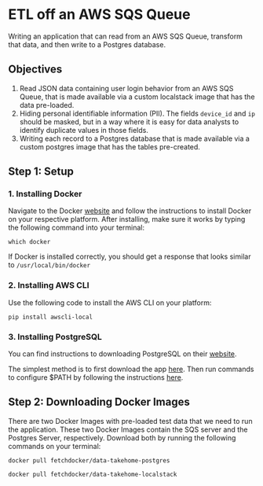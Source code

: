 # ETL off an AWS SQS Queue

Writing an application that can read from an AWS SQS Queue, transform that data, and then write to a Postgres database.


## Objectives

1. Read JSON data containing user login behavior from an AWS SQS Queue, that is made
available via a custom localstack image that has the data pre-loaded.
2. Hiding personal identifiable information (PII). The fields `device_id` and `ip`
should be masked, but in a way where it is easy for data analysts to identify duplicate
values in those fields.
3. Writing each record to a Postgres database that is made available via a custom postgres image that
has the tables pre-created.

## Step 1: Setup

### 1. Installing Docker

Navigate to the Docker [website](https://docs.docker.com/get-docker/) and follow the instructions to install Docker on your respective platform. After installing, make sure it works by typing the following command into your terminal:

```
which docker
```

If Docker is installed correctly, you should get a response that looks similar to `/usr/local/bin/docker`

### 2. Installing AWS CLI

Use the following code to install the AWS CLI on your platform:

```
pip install awscli-local
```

### 3. Installing PostgreSQL

You can find instructions to downloading PostgreSQL on their [website](https://www.postgresql.org/download/).

The simplest method is to first download the app [here](https://postgresapp.com/downloads.html). Then run commands to configure $PATH by following the instructions [here](https://postgresapp.com/documentation/cli-tools.html).

## Step 2: Downloading Docker Images

There are two Docker Images with pre-loaded test data that we need to run the application. These two Docker Images contain the SQS server and the Postgres Server, respectively. Download both by running the following commands on your terminal:

```
docker pull fetchdocker/data-takehome-postgres
```

```
docker pull fetchdocker/data-takehome-localstack
```



